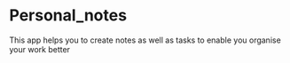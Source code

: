 # Personal_notes
This app helps you to create notes as well as tasks to enable you organise your work better
